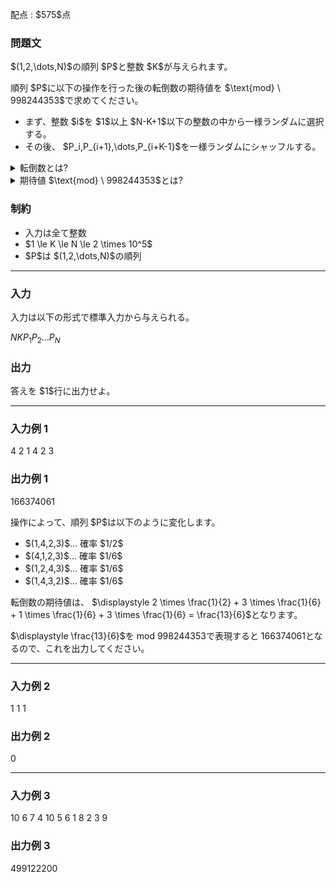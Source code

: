 
<div>

<span>

<span>

<p>
配点 : $575$点
</p>

<div>

<section>

### **問題文**

<p>
$(1,2,\dots,N)$の順列 $P$と整数 $K$が与えられます。  
</p>

<p>
順列 $P$に以下の操作を行った後の転倒数の期待値を $\text{mod} \ 998244353$で求めてください。
</p>

<ul>

<li>
まず、整数 $i$を $1$以上 $N-K+1$以下の整数の中から一様ランダムに選択する。
</li>

<li>
その後、 $P_i,P_{i+1},\dots,P_{i+K-1}$を一様ランダムにシャッフルする。
</li>

</ul>

<details>

<summary>
転倒数とは?
</summary>
数列 $(A_1,A_2,\dots,A_N)$の転倒数とは、 $1 \le i < j \le N$かつ $A_i > A_j$を満たす整数組 $(i,j)$の個数を指します。

</details>

<details>

<summary>
期待値 $\text{mod} \ 998244353$とは?
</summary>
求める期待値は必ず有理数になることが証明できます。 また、この問題の制約のもとでは、その値を既約分数 $\frac{P}{Q}$で表した時、$Q \not \equiv 0 \pmod{998244353}$となることも証明できます。 よって、$R \times Q \equiv P \pmod{998244353}, 0 \leq R < 998244353$を満たす整数 $R$が一意に定まります。 この $R$を答えてください。

</details>

</section>

</div>

<div>

<section>

### **制約**

<ul>

<li>
入力は全て整数
</li>

<li>
$1 \le K \le N \le 2 \times 10^5$
</li>

<li>
$P$は $(1,2,\dots,N)$の順列
</li>

</ul>

</section>

</div>

---

<div>

<div>

<section>

### **入力**

<p>
入力は以下の形式で標準入力から与えられる。
</p>

<div>

$N$$K$$P_1$$P_2$$\dots$$P_N$
</div>

</section>

</div>

<div>

<section>

### **出力**

<p>
答えを $1$行に出力せよ。
</p>

</section>

</div>

</div>

---

<div>

<section>

### **入力例 1**

<div>

4 2
1 4 2 3

</div>

</section>

</div>

<div>

<section>

### **出力例 1**

<div>

166374061

</div>

<p>
操作によって、順列 $P$は以下のように変化します。
</p>

<ul>

<li>
$(1,4,2,3)$... 確率 $1/2$
</li>

<li>
$(4,1,2,3)$... 確率 $1/6$
</li>

<li>
$(1,2,4,3)$... 確率 $1/6$
</li>

<li>
$(1,4,3,2)$... 確率 $1/6$
</li>

</ul>

<p>
転倒数の期待値は、 $\displaystyle 2 \times \frac{1}{2} + 3 \times \frac{1}{6} + 1 \times \frac{1}{6} + 3 \times \frac{1}{6} = \frac{13}{6}$となります。

$\displaystyle \frac{13}{6}$を $\text{mod} \ 998244353$で表現すると $166374061$となるので、これを出力してください。
</p>

</section>

</div>

---

<div>

<section>

### **入力例 2**

<div>

1 1
1

</div>

</section>

</div>

<div>

<section>

### **出力例 2**

<div>

0

</div>

</section>

</div>

---

<div>

<section>

### **入力例 3**

<div>

10 6
7 4 10 5 6 1 8 2 3 9

</div>

</section>

</div>

<div>

<section>

### **出力例 3**

<div>

499122200

</div>

</section>

</div>

</span>

</span>

</div>
